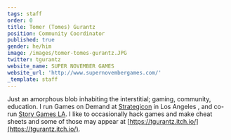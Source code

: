 ```yaml
---
tags: staff
order: 0
title: Tomer (Tomes) Gurantz
position: Community Coordinator
published: true
gender: he/him
image: /images/tomer-tomes-gurantz.JPG
twitter: tgurantz
website_name: SUPER NOVEMBER GAMES
website_url: 'http://www.supernovembergames.com/'
_template: staff
---
```


Just an amorphous blob inhabiting the interstitial; gaming, community, education. I run Games on Demand at [Strategicon](https://www.strategicon.net/?dept#rpg) in Los Angeles , and co-run [Story Games LA](http://www.meetup.com/Story-Games-LA/). I like to occasionally hack games and make cheat sheets and some of those may appear at [https://tgurantz.itch.io/](https://tgurantz.itch.io/).